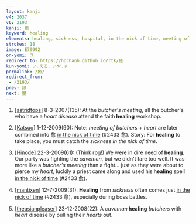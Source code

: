 ```yaml
---
layout: kanji
v4: 2037
v6: 2193
kanji: 癒
keyword: healing
elements: healing, sickness, hospital, in the nick of time, meeting of butchers, moon, month, flesh, part of the body, sword, sabre, saber, heart
strokes: 18
image: E79992
on-yomi: ユ
redirect_to: https://hochanh.github.io/rtk/癒
kun-yomi: い.える、いや.す
permalink: /癒/
redirect_from:
 - /2193/
prev: 隷
next: 璽
---
```


1) [<a href="http://kanji.koohii.com/profile/astridtops">astridtops</a>] 8-3-2007(135): At the <em>butcher&#039;s meeting</em>, all the butcher&#039;s who have a <em>heart disease</em> attend the faith<strong> healing</strong> workshop.

2) [<a href="http://kanji.koohii.com/profile/Katsuo">Katsuo</a>] 1-12-2009(90): Note: <em>meeting of butchers + heart</em> are later combined into 愈 <a href="../v4/2433.html">in the nick of time</a> (#2433 愈). Story: For<strong> healing</strong> to take place, you must catch the <em>sickness in the nick of time</em>.

3) [<a href="http://kanji.koohii.com/profile/Hinode">Hinode</a>] 22-3-2009(61): (Think rpg!) We were in dire need of<strong> healing</strong>. Our party was fighting the <em>cavemen</em>, but we didn&#039;t fare too well. It was more like a <em>butcher&#039;s meeting</em> than a fight... just as they were about to pierce my <em>heart</em>, luckily a priest came along and used his<strong> healing</strong> spell <a href="../v4/2433.html">in the nick of time</a> (#2433 愈).

4) [<a href="http://kanji.koohii.com/profile/mantixen">mantixen</a>] 12-7-2009(31): <strong>Healing</strong> from <em>sickness</em> often comes just <a href="../v4/2433.html">in the nick of time</a> (#2433 愈), especially during boss battles.

5) [<a href="http://kanji.koohii.com/profile/theasianpleaser">theasianpleaser</a>] 23-12-2008(22): A <em>caveman</em><strong> healing</strong> <em>butchers</em> with <em>heart</em> disease by pulling their <em>hearts</em> out.

